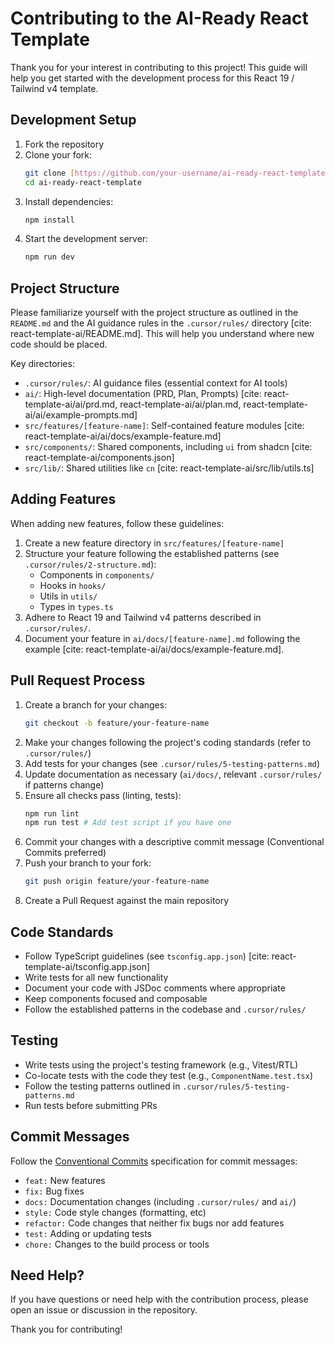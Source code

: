 # Contributing to the AI-Ready React Template

Thank you for your interest in contributing to this project! This guide will help you get started with the development process for this React 19 / Tailwind v4 template.

## Development Setup

1.  Fork the repository
2.  Clone your fork:
    ```bash
    git clone [https://github.com/your-username/ai-ready-react-template.git](https://github.com/your-username/ai-ready-react-template.git)
    cd ai-ready-react-template
    ```
3.  Install dependencies:
    ```bash
    npm install
    ```
4.  Start the development server:
    ```bash
    npm run dev
    ```

## Project Structure

Please familiarize yourself with the project structure as outlined in the `README.md` and the AI guidance rules in the `.cursor/rules/` directory [cite: react-template-ai/README.md]. This will help you understand where new code should be placed.

Key directories:
- `.cursor/rules/`: AI guidance files (essential context for AI tools)
- `ai/`: High-level documentation (PRD, Plan, Prompts) [cite: react-template-ai/ai/prd.md, react-template-ai/ai/plan.md, react-template-ai/ai/example-prompts.md]
- `src/features/[feature-name]`: Self-contained feature modules [cite: react-template-ai/ai/docs/example-feature.md]
- `src/components/`: Shared components, including `ui` from shadcn [cite: react-template-ai/components.json]
- `src/lib/`: Shared utilities like `cn` [cite: react-template-ai/src/lib/utils.ts]

## Adding Features

When adding new features, follow these guidelines:

1.  Create a new feature directory in `src/features/[feature-name]`
2.  Structure your feature following the established patterns (see `.cursor/rules/2-structure.md`):
    - Components in `components/`
    - Hooks in `hooks/`
    - Utils in `utils/`
    - Types in `types.ts`
3.  Adhere to React 19 and Tailwind v4 patterns described in `.cursor/rules/`.
4.  Document your feature in `ai/docs/[feature-name].md` following the example [cite: react-template-ai/ai/docs/example-feature.md].

## Pull Request Process

1.  Create a branch for your changes:
    ```bash
    git checkout -b feature/your-feature-name
    ```
2.  Make your changes following the project's coding standards (refer to `.cursor/rules/`)
3.  Add tests for your changes (see `.cursor/rules/5-testing-patterns.md`)
4.  Update documentation as necessary (`ai/docs/`, relevant `.cursor/rules/` if patterns change)
5.  Ensure all checks pass (linting, tests):
    ```bash
    npm run lint
    npm run test # Add test script if you have one
    ```
6.  Commit your changes with a descriptive commit message (Conventional Commits preferred)
7.  Push your branch to your fork:
    ```bash
    git push origin feature/your-feature-name
    ```
8.  Create a Pull Request against the main repository

## Code Standards

- Follow TypeScript guidelines (see `tsconfig.app.json`) [cite: react-template-ai/tsconfig.app.json]
- Write tests for all new functionality
- Document your code with JSDoc comments where appropriate
- Keep components focused and composable
- Follow the established patterns in the codebase and `.cursor/rules/`

## Testing

- Write tests using the project's testing framework (e.g., Vitest/RTL)
- Co-locate tests with the code they test (e.g., `ComponentName.test.tsx`)
- Follow the testing patterns outlined in `.cursor/rules/5-testing-patterns.md`
- Run tests before submitting PRs

## Commit Messages

Follow the [Conventional Commits](https://www.conventionalcommits.org/) specification for commit messages:

- `feat:` New features
- `fix:` Bug fixes
- `docs:` Documentation changes (including `.cursor/rules/` and `ai/`)
- `style:` Code style changes (formatting, etc)
- `refactor:` Code changes that neither fix bugs nor add features
- `test:` Adding or updating tests
- `chore:` Changes to the build process or tools

## Need Help?

If you have questions or need help with the contribution process, please open an issue or discussion in the repository.

Thank you for contributing!